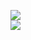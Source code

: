 [![](https://img.shields.io/badge/Made%20With-Github%20Spray-lightgrey.svg?style=for-the-badge&logo=github)](https://github.com/Annihil/github-spray#5361)  
[![](https://i.imgur.com/2DrTn0Z.gif)](https://github.com/Annihil/github-spray)